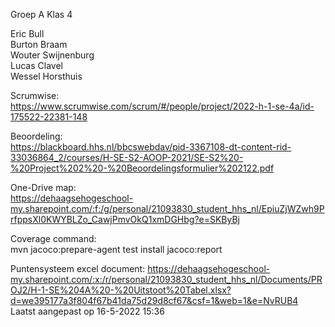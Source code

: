 Groep A
Klas 4

Eric Bull  
Burton Braam  
Wouter Swijnenburg  
Lucas Clavel  
Wessel Horsthuis

Scrumwise:  
https://www.scrumwise.com/scrum/#/people/project/2022-h-1-se-4a/id-175522-22381-148

Beoordeling:  
https://blackboard.hhs.nl/bbcswebdav/pid-3367108-dt-content-rid-33036864_2/courses/H-SE-S2-AOOP-2021/SE-S2%20-%20Project%202%20-%20Beoordelingsformulier%202122.pdf

One-Drive map:  
https://dehaagsehogeschool-my.sharepoint.com/:f:/g/personal/21093830_student_hhs_nl/EpiuZjWZwh9PrfppsXl0KWYBLZo_CawjPmvOkQ1xmDGHbg?e=SKByBj

Coverage command:  
mvn jacoco:prepare-agent test install jacoco:report

Puntensysteem excel document:
https://dehaagsehogeschool-my.sharepoint.com/:x:/r/personal/21093830_student_hhs_nl/Documents/PROJ2/H-1-SE%204A%20-%20Uitstoot%20Tabel.xlsx?d=we395177a3f804f67b41da75d29d8cf67&csf=1&web=1&e=NvRUB4
Laatst aangepast op 16-5-2022 15:36